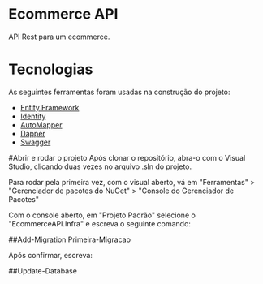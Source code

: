 # Ecommerce API
API Rest para um ecommerce.

# Tecnologias

As seguintes ferramentas foram usadas na construção do projeto:

- [Entity Framework](https://docs.microsoft.com/pt-br/ef/core/what-is-new/ef-core-5.0/whatsnew)
- [Identity](https://docs.microsoft.com/pt-br/aspnet/core/security/authentication/identity?view=aspnetcore-6.0&tabs=visual-studio)
- [AutoMapper](https://automapper.org/)
- [Dapper](https://github.com/DapperLib/Dapper)
- [Swagger](https://swagger.io/)

#Abrir e rodar o projeto
Após clonar o repositório, abra-o com o Visual Studio, clicando duas vezes no arquivo .sln do projeto.

Para rodar pela primeira vez, com o visual aberto, vá em "Ferramentas" > "Gerenciador de pacotes do NuGet" > "Console do Gerenciador de Pacotes"

Com o console aberto, em "Projeto Padrão" selecione o "EcommerceAPI.Infra" e escreva o seguinte comando:

##Add-Migration Primeira-Migracao

Após confirmar, escreva:

##Update-Database
